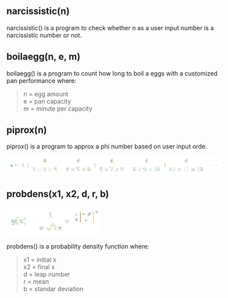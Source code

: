 ## narcissistic(n)
narcissistic() is a program to check whether n as a user input number is a narcissistic number or not.

## boilaegg(n, e, m)
boilaegg() is a program to count how long to boil a eggs with a customized pan performance where:

> n = egg amount<br />
> e = pan capacity<br />
> m = minute per capacity<br />

## piprox(n)
piprox() is a program to approx a phi number based on user input orde.

![piprox](/equation/piprox.png)

## probdens(x1, x2, d, r, b)

![probdens](/equation/probdens.png)

probdens() is a probability density function where:
> x1 = initial x<br />
> x2 = final x<br />
> d = leap number<br />
> r = mean<br />
> b = standar deviation<br />
